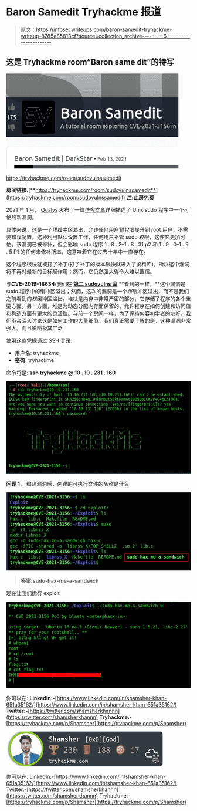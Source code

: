 # Baron Samedit Tryhackme 报道

> 原文：<https://infosecwriteups.com/baron-samedit-tryhackme-writeup-8785e85813cf?source=collection_archive---------6----------------------->

## **这是 Tryhackme room“Baron same dit”的特写**

![](img/148e70cd3a9e328d416225f9b2de1d90.png)

https://tryhackme.com/room/sudovulnssamedit

**房间链接:**[**https://tryhackme.com/room/sudovulnssamedit**](https://tryhackme.com/room/sudovulnssamedit)
**注:此房免费**

2021 年 1 月， [Qualys](https://qualys.com) 发布了一篇[博客文章](https://blog.qualys.com/vulnerabilities-research/2021/01/26/cve-2021-3156-heap-based-buffer-overflow-in-sudo-baron-samedit)详细描述了 Unix sudo 程序中一个可怕的新漏洞。

具体来说，这是一个堆缓冲区溢出，允许任何用户将权限提升到 root 用户，不需要错误配置。这种利用默认设置工作，任何用户不管 sudo 权限，这使它更加可怕。该漏洞已被修补，但会影响 sudo 程序 1 . 8 . 2–1 . 8 . 31 p2 和 1 . 9 . 0–1 . 9 . 5 P1 的任何未修补版本，这意味着它在过去十年中一直存在。

这个程序很快就被打了补丁(打了补丁的版本很快就进入了资料库)，所以这个漏洞将不再对最新的目标起作用；然而，它仍然强大得令人难以置信。

与**CVE-2019–18634**(我们在 [**第二 sudovulns 室**](https://tryhackme.com/room/sudovulnsbof) **看到的一样，**这个漏洞是 sudo 程序中的缓冲区溢出；然而，这次的漏洞是一个*堆*缓冲区溢出，而不是我们之前看到的*栈*缓冲区溢出。堆栈是内存中非常严密的部分，它存储了程序的各个重要方面。另一方面，堆是为动态分配内存而保留的，允许程序在如何创建和访问值和构造方面有更大的灵活性。与前一个房间一样，为了保持内容初学者的友好，我们不会深入讨论这是如何工作的大量细节。我们真正需要了解的是，这种漏洞非常强大，而且影响极其广泛

使用这些凭据通过 SSH 登录:

*   用户名: tryhackme
*   **密码:** tryhackme

命令将是:
**ssh tryhackme @ 10 . 10 . 231 . 160**

![](img/87f8f6aa20d7f6cc5507e7e58683701b.png)

**问题 1** 。编译漏洞后，创建的可执行文件的名称是什么

![](img/043d68981e1b21d721dae6c50c772eb3.png)

> **答案:sudo-hax-me-a-sandwich**

现在让我们运行 exploit

![](img/5f1b689a5d9e3db9a24cc57cc519ad4d.png)

你可以在:
**LinkedIn:-**[https://www.linkedin.com/in/shamsher-khan-651a35162/](https://www.linkedin.com/in/shamsher-khan-651a35162/)
**Twitter:-**[https://twitter.com/shamsherkhannn](https://twitter.com/shamsherkhannn)
**Tryhackme:-**[https://tryhackme.com/p/Shamsher](https://tryhackme.com/p/Shamsher)

![](img/09e5bbba06c7688a702aeec8570d243c.png)

你可以在:
LinkedIn:-[https://www.linkedin.com/in/shamsher-khan-651a35162/](https://www.linkedin.com/in/shamsher-khan-651a35162/)
Twitter:-[https://twitter.com/shamsherkhannn](https://twitter.com/shamsherkhannn)
Tryhackme:-[https://tryhackme.com/p/Shamsher](https://tryhackme.com/p/Shamsher)